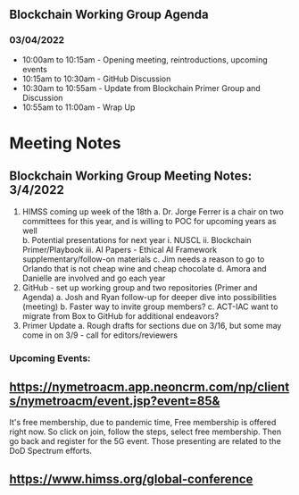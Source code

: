 ## Blockchain Working Group Agenda

### 03/04/2022

* 10:00am to 10:15am - Opening meeting, reintroductions, upcoming events
* 10:15am to 10:30am - GitHub Discussion
* 10:30am to 10:55am - Update from Blockchain Primer Group and Discussion
* 10:55am to 11:00am - Wrap Up

# Meeting Notes
## Blockchain Working Group Meeting Notes: 3/4/2022
1. HIMSS coming up week of the 18th
	a. Dr. Jorge Ferrer is a chair on two committees for this year, and is willing to POC for upcoming years as well	
	b. Potential presentations for next year
		i.   NUSCL
		ii.  Blockchain Primer/Playbook
		iii. AI Papers - Ethical AI Framework supplementary/follow-on materials
	c. Jim needs a reason to go to Orlando that is not cheap wine and cheap chocolate
	d. Amora and Danielle are involved and go each year
2. GitHub - set up working group and two repositories (Primer and Agenda)
	a. Josh and Ryan follow-up for deeper dive into possibilities (meeting)
	b. Faster way to invite group members?
	c. ACT-IAC want to migrate from Box to GitHub for additional endeavors?
3. Primer Update
	a. Rough drafts for sections due on 3/16, but some may come in on 3/9 - call for editors/reviewers

### Upcoming Events:
## https://nymetroacm.app.neoncrm.com/np/clients/nymetroacm/event.jsp?event=85&
It's free membership, due to pandemic time, Free membership is offered right now. So click on join, follow the steps, select free membership.  Then go back and register for the 5G event. 
Those presenting are related to the DoD Spectrum efforts.
## https://www.himss.org/global-conference
